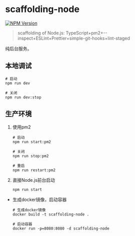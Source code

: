 # scaffolding-node

[![NPM Version](https://img.shields.io/npm/v/scaffolding-node)](https://www.npmjs.com/package/scaffolding-node)

>scaffolding of Node.js: TypeScript+pm2+--inspect+ESLint+Prettier+simple-git-hooks+lint-staged

纯后台服务。

## 本地调试

```shell
# 启动
npm run dev

# 关闭
npm run dev:stop
```

## 生产环境
1. 使用pm2

    ```shell
    # 启动
    npm run start:pm2

    # 关闭
    npm run stop:pm2

    # 重启
    npm run restart:pm2
    ```
2. 直接Node.js前台启动

    ```shell
    npm run start
    ```

- 生成docker镜像，启动容器

    ```shell
    # 生成docker镜像
    docker build -t scaffolding-node .

    # 启动容器
    docker run -p=8080:8080 -d scaffolding-node
    ```
